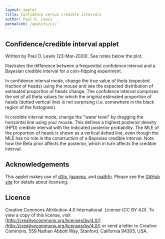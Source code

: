 ```yaml
---
layout: applet
title: Confidence versus credible intervals
author: Paul O. Lewis
permalink: /applets/ci/
---
```

## Confidence/credible interval applet
Written by Paul O. Lewis (23-Mar-2020). See notes below the plot.

Illustrates the difference between a frequentist confidence interval and a Bayesian 
credible interval for a coin-flipping experiment.

In confidence interval mode, change the true value of theta (expected fraction of heads) 
using the mouse and see the expected distribution of estimated proportion of heads change. 
The confidence interval comprises the set of all theta values for which the original estimated
proportion of heads (dotted vertical line) is not surprising (i.e. somewhere in the black 
region of the histogram).

In credible interval mode, change the "water level" by dragging the horizontal line using 
your mouse. This defines a highest posterior density (HPD) credible interval with the
indicated posterior probability. The MLE of the proportion of heads is shown as a vertical
dotted line, even though the MLE has no role in the construction of a Bayesian credible interval.
Note how the Beta prior affects the posterior, which in turn affects the credible interval.

<div id="arbitrary"></div>
<div id="details"></div>
<script type="text/javascript">
    // width and height of svg
    var w = 1000;
    var h = 600;
    var padding = 80;

    var confidence_interval = true;
    var CI_left_bound = 0.0;
    var CI_right_bound = 1.0;

    // data and parameters
    var nheads = 25;
    var nflips = 50;
    var mle = 1.0*nheads/nflips;
    var slider_theta = mle;
    var slider_waterlevel = 0.5;
    var prior_a = 1.0;
    var prior_b = 1.0;

    // plotting-related
    var brickred = "#B82E2E";
    var xmax = 1.0;
    var ymax = 1.0;
    var epsilon = 0.001;
    var nsegments = 500;
    var histdata = [];
    var posterior_data = [];
    var credible_interval_data = [];
    var lower_credible = 0.0;
    var upper_credible = 1.0;
    var credible_interval_size = 0.0;

    // axes labels
    var axis_label_height = 12;
    var axis_label_height_pixels = axis_label_height + "px";

    // param labels
    var param_text_height = 18;
    var param_text_height_pixels = param_text_height + "px";

    // Select DIV element already created (see above) to hold SVG
    var plot_div = d3.select("div#arbitrary");

    // Create SVG element
    var svg = plot_div.append("svg")
        .attr("width", w)
        .attr("height", h);

    // Create background rectangle used to capture drag events
    var bounding_rect = svg.append("rect")
        .attr("x", 0)
        .attr("y", 0)
        .attr("width", w)
        .attr("height", h)
        .attr("fill", "white");

    // Function that calculates the probability of y heads in n flips given p
    function likelihood(y, n, p) {
        var ln_coeff = log_gamma(n+1) - log_gamma(y+1) - log_gamma(n-y+1);
        var ln_prob = ln_coeff + y*Math.log(p) + (n-y)*Math.log(1-p);
        return Math.exp(ln_prob);
    }

    // Returns cumulative probability of h >= nheads (assumes q < nheads/nflips)
    function calcRightTail(q) {
        var h = nheads;
        var like = likelihood(h, nflips, q);
        var cumlike = like;
        h += 1;
        while (h <= nflips) {
            like = likelihood(h, nflips, q);
            cumlike += like;
            h += 1;
            }
        return cumlike;
        }

    // Returns cumulative probability of h <= nheads (assumes q > nheads/nflips)
    function calcLeftTail(q) {
        var h = nheads;
        var like = likelihood(h, nflips, q);
        var cumlike = like;
        h -= 1;
        while (h >= 0) {
            like = likelihood(h, nflips, q);
            cumlike += like;
            h -= 1;
            }
        return cumlike;
        }

    // Given bracket provided, find theta value that comes closes to target water level
    function optimizeConfidenceBound(qlow, qhigh, target, right_tail) {
        var qlower = qlow;
        var qhigher = qhigh;
        var q = (qlower + qhigher)/2.0;
        var p = (right_tail ? calcRightTail(q) : calcLeftTail(q));
        var tol = 0.001;
        var niters = 0;
        var max_iters = 100;
        var diff = Math.abs(p - target);
        while (diff > tol) {
            if (right_tail) {
                // choosing q so that right tail area equals target
                if (p < target) {
                    // q too low
                    qlower = q;
                    q = (q + qhigher)/2.0;
                    p = calcRightTail(q);
                    }
                else {
                    // q too high
                    qhigher = q;
                    q = (qlower + q)/2.0;
                    p = calcRightTail(q);
                    }
                diff = Math.abs(p - target);
                }
            else {
                // choosing q so that left tail area equals target
                if (p > target) {
                    // q too low
                    qlower = q;
                    q = (q + qhigher)/2.0;
                    p = calcLeftTail(q);
                    }
                else {
                    // q too high
                    qhigher = q;
                    q = (qlower + q)/2.0;
                    p = calcLeftTail(q);
                    }
                diff = Math.abs(p - target);
                }
            niters++;
            if (niters > max_iters) {
                console.log("^^^^^ niters > max_iters in optimizeConfidenceBound ^^^^^");
                return q;
                }
            }
        return q;
        }

    CI_left_bound = optimizeConfidenceBound(0.0, mle, 0.025, true);
    CI_right_bound = optimizeConfidenceBound(mle, 1.0, 0.025, false);

    // Function that calculates the probability of y heads in n flips given p
    function posterior(y, n, a, b, p) {
        var ln_coeff = log_gamma(n+a+b+1) - log_gamma(y+a+1) - log_gamma(n-y+b+1);
        var ln_prob = ln_coeff + (y+a-1)*Math.log(p) + (n-y+b-1)*Math.log(1-p);
        return Math.exp(ln_prob);
    }

    //ymax = likelihood(0, nflips, epsilon);
    ymax = 1.5*likelihood(nheads, nflips, nheads/nflips);

    // Create scale for X axis
    var xscale = d3.scaleLinear()
        .domain([0, xmax])
        .range([padding, w - padding]);

    // Create scale for Y axis
    var yscale = d3.scaleLinear()
        .domain([0, ymax])
        .range([h - padding, padding]);

    // Create scale for drawing line segments
    var line_scale = d3.scaleBand()
        .domain(d3.range(nsegments+1))
        .range(xscale.domain());

    // Given bracket provided, find theta value that comes closes to target water level
    function optimizeThetaForWaterLevel(qlow, qhigh, target) {
        var qupper = qhigh;
        var pupper = posterior(nheads, nflips, prior_a, prior_b, qupper);
        var qlower = qlow;
        var plower = posterior(nheads, nflips, prior_a, prior_b, qlower);
        var increasing = (pupper > plower ? true : false);
        var decreasing = !increasing;
        var max_iter = 100;
        var tol = 0.0001;
        var q = (qlower + qupper)/2.;
        var p = posterior(nheads, nflips, prior_a, prior_b, q);
        var iter = 0;
        var diff = Math.abs(p - target);
        while (diff > tol) {
            iter += 1;
            if (iter > max_iter) {
                console.log("^^^^^ reached max_iter in optimizeThetaForWaterLevel ^^^^^");
                return {"theta":q, "density":p};
                }
            var optimum_above_q = ((increasing && p < target) || (decreasing && p > target));
            if (optimum_above_q) {
                // optimum above q because (q,qupper) brackets target
                qlower = q;
                q = (q + qupper)/2.;
                p = posterior(nheads, nflips, prior_a, prior_b, q);
                }
            else {
                // optimum below q because (qlower,q) brackets target
                qupper = q;
                q = (qlower + q)/2.;
                p = posterior(nheads, nflips, prior_a, prior_b, q);
                }
            diff = Math.abs(p - target);
            }

        return {"theta":q, "density":p};
        }

    // Function that recalculates the rectangles making up the histogram
    // and lines making up posterior density curve
    function recalcPlotData() {
        if (confidence_interval) {
            histdata = [];
            var cumprob_p = 0.0;
            for (var y = 0; y <= nflips; y++) {
                var p = 1.0*y/nflips;
                var prob_p = likelihood(y, nflips, slider_theta);
                cumprob_p += prob_p;
                histdata.push({'p':p, 'probp':prob_p, 'cumprobp':cumprob_p});
                }
            }
        else {
            posterior_data = [];
            credible_interval_data = [];
            var prev_theta = line_scale(0);
            var prev_density = 0.0;
            var last_included_i = 0;
            for (var i = 1; i < nsegments; i++) {
                var theta = line_scale(i);
                // calculate posterior for theta corresponding to this segment
                var density = posterior(nheads, nflips, prior_a, prior_b, theta);
                posterior_data.push({'x':theta, 'y':density});
                if (density >= slider_waterlevel) {
                    if (credible_interval_data.length == 0) {
                        // first element in credible_interval_data should comes as close as possible to slider_waterlevel
                        var closest = optimizeThetaForWaterLevel(prev_theta, theta, slider_waterlevel);
                        credible_interval_data.push({'x':closest.theta, 'y':0.0});
                        credible_interval_data.push({'x':closest.theta, 'y':closest.density});
                        }
                    else
                        credible_interval_data.push({'x':theta, 'y':density});
                    last_included_i = i;
                    }
                prev_theta = theta;
                prev_density = density;
                }

            if (credible_interval_data.length > 0) {
                // add one more element to credible_interval_data that comes as close as possible to slider_waterlevel
                prev_theta =  line_scale(last_included_i);
                prev_density = posterior(nheads, nflips, prior_a, prior_b, prev_theta);
                theta =  line_scale(last_included_i+1);
                density = posterior(nheads, nflips, prior_a, prior_b, theta);
                closest = optimizeThetaForWaterLevel(prev_theta, theta, slider_waterlevel);
                credible_interval_data.push({'x':closest.theta, 'y':closest.density});
                credible_interval_data.push({'x':closest.theta, 'y':0.0});
            }

            credible_interval_size = 0.0;
            if (credible_interval_data.length > 0) {
                lower_credible = credible_interval_data[0].x;
                upper_credible = credible_interval_data[credible_interval_data.length-1].x;
                credible_interval_size = incBeta(upper_credible, prior_a + nheads, prior_b + nflips - nheads);
                credible_interval_size -= incBeta(lower_credible, prior_a + nheads, prior_b + nflips - nheads);
                }
            }
    }
    recalcPlotData();

    // ###########################################################################
    // ############################## posterior ##################################
    // ###########################################################################

    // Create path representing density curve
    var lineFunc = d3.line()
        .x(function(d) {return xscale(d.x);})
        .y(function(d) {return yscale(d.y);});

    var hpc = svg.append("path")
            .attr("id", "hpc")
            .attr("d", lineFunc(credible_interval_data))
            .attr("fill", "lavender")
            .attr("stroke", "none")
            .style("pointer-events", "none")   // don't want line intercepting drag events
            .attr("visibility", "hidden");

    var posterior_density = svg.append("path")
            .attr("id", "posterior")
            .attr("d", lineFunc(posterior_data))
            .attr("fill", "none")
            .attr("stroke", brickred)
            .attr("stroke-width", 2)
            .style("pointer-events", "none")   // don't want line intercepting drag events
            .attr("visibility", "hidden");

    // ###########################################################################
    // ############################## histogram ##################################
    // ###########################################################################

    var ci_box = svg.append("rect")
        .attr("id", "ci-box")
        .attr("x", xscale(CI_left_bound))
        .attr("y", yscale(ymax))
        .attr("width", xscale(CI_right_bound) - xscale(CI_left_bound))
        .attr("height", yscale(0)- yscale(ymax) )
        .attr("fill", "lavender")
        .style("pointer-events", "none")   // don't want line intercepting drag events
        .attr("visibility", "visible");

    var histogram = svg.append("g")
        .attr("id", "histogram");
    histogram.selectAll("line.histbar")
        .data(histdata)
        .enter()
        .append("line")
        .attr("class","histbar")
        .attr("x1", function(d) {return xscale(d.p);})
        .attr("y1", function(d) {return yscale(0);})
        .attr("x2", function(d) {return xscale(d.p);})
        .attr("y2", function(d) {return yscale(d.probp);})
        .attr("stroke", function(d) {
            var stroke_color = "black";
            if ((d.cumprobp < 0.025) || (d.cumprobp > 0.975))
                stroke_color = brickred;
            return stroke_color;
            })
        .attr("stroke-width", xscale(1./nflips)-xscale(0))
        .style("pointer-events", "none")   // don't want line intercepting drag events
        .attr("visibility", "visible");

    var mle_line = svg.append("line")
        .attr("id", "mle")
        .attr("x1", xscale(mle))
        .attr("y1", yscale(0))
        .attr("x2", xscale(mle))
        .attr("y2", yscale(ymax))
        .attr("stroke", "black")
        .attr("stroke-width", 2)
        .attr("stroke-dasharray", "2,2,2")
        .attr("visibility", "visible");

    var slider_line = svg.append("line")
        .attr("id", "slider")
        .attr("x1", xscale(slider_theta))
        .attr("y1", yscale(0))
        .attr("x2", xscale(slider_theta))
        .attr("y2", yscale(ymax))
        .attr("stroke", "gray")
        .attr("visibility", "visible");

    // ###########################################################################
    // ############################## density ####################################
    // ###########################################################################

    var water_level = svg.append("line")
        .attr("id", "waterlevel")
        .attr("x1", xscale(0))
        .attr("y1", yscale(slider_waterlevel))
        .attr("x2", xscale(1))
        .attr("y2", yscale(slider_waterlevel))
        .attr("stroke", "gray")
        .attr("visibility", "hidden");

    var lower_bound = svg.append("line")
        .attr("id", "lower-bound")
        .attr("x1", xscale(0.5))
        .attr("y1", yscale(0.0))
        .attr("x2", xscale(0.5))
        .attr("y2", yscale(slider_waterlevel))
        .attr("stroke", "gray")
        .attr("visibility", "hidden");

    var upper_bound = svg.append("line")
        .attr("id", "upper-bound")
        .attr("x1", xscale(0.5))
        .attr("y1", yscale(0.0))
        .attr("x2", xscale(0.5))
        .attr("y2", yscale(slider_waterlevel))
        .attr("stroke", "gray")
        .attr("visibility", "hidden");

    // Create text showing current value of slider_theta
    var theta_text = svg.append("text")
        .attr("id", "vtext")
        .attr("x", 0)
        .attr("y", 0)
        .attr("font-family", "Verdana")
        .attr("font-size", param_text_height_pixels)
        .text("theta = " + d3.format(".5f")(slider_theta));
    CenterTextAroundPoint(theta_text, w/2, h - padding/2);

    // Create x axis
    var xaxis = d3.axisBottom(xscale)
        .ticks(5)
        .tickFormat(d3.format(".2f"));

    // Add x axis to svg
    var gxaxis = svg.append("g")
        .attr("id", "xaxis")
        .attr("class", "axis")
        .attr("transform", "translate(0," + (h - padding) + ")")
        .call(xaxis);

    // Style the x-axis
    svg.selectAll('.axis line, .axis path')
        .style('stroke', 'black')
        .style('fill', 'none')
        .style('stroke-width', '1px')
        .style('shape-rendering', 'crispEdges');
    svg.selectAll('g#xaxis g.tick text')
        .style('font-family', 'Helvetica')
        .style('font-size', axis_label_height_pixels);

    // Create y axis
    var yaxis = d3.axisLeft(yscale)
        .ticks(4)
        .tickFormat(d3.format(".2f"));

    // Add y axis to svg
    var gyaxis = svg.append("g")
        .attr("id", "yaxis")
        .attr("class", "axis")
        .attr("transform", "translate(" + padding + ",0)")
        .call(yaxis);

    // Style the y-axis
    svg.selectAll('.axis line, .axis path')
        .style('stroke', 'black')
        .style('fill', 'none')
        .style('stroke-width', '1px')
        .style('shape-rendering', 'crispEdges');
    svg.selectAll('g#xaxis g.tick text')
        .style('font-family', 'Helvetica')
        .style('font-size', axis_label_height_pixels);

    // ###########################################################################
    // ######################## replotting functions #############################
    // ###########################################################################

    function replotCredible() {
        // show MLE, posterior density, hpc, and water_level
        mle_line.attr("visibility", "visible")
            .attr("x1", xscale(mle))
            .attr("x2", xscale(mle));
        posterior_density.attr("visibility", "visible")
            .attr("d", lineFunc(posterior_data));
        hpc.attr("visibility", "visible")
            .attr("d", lineFunc(credible_interval_data));
        water_level.attr("visibility", "visible")
            .attr("y1", yscale(slider_waterlevel))
            .attr("y2", yscale(slider_waterlevel));
        if (credible_interval_data.length > 0) {
            var xleft = credible_interval_data[0].x;
            lower_bound.attr("visibility", "visible")
                .attr("x1", xscale(xleft))
                .attr("x2", xscale(xleft))
                .attr("y2", yscale(slider_waterlevel));
            var xright = credible_interval_data[credible_interval_data.length-1].x;
            upper_bound.attr("visibility", "visible")
                .attr("x1", xscale(xright))
                .attr("x2", xscale(xright))
                .attr("y2", yscale(slider_waterlevel));
            theta_text.text(d3.format(".1f")(100.0*credible_interval_size) + "% credible interval = (" + d3.format(".3f")(xleft) + ", " + d3.format(".3f")(xright) + ")");
            }
        else {
            lower_bound.attr("visibility", "hidden");
            upper_bound.attr("visibility", "hidden");
            theta_text.text("(drag down to create credible interval)");
            }

        // hide histogram
        ci_box.attr("visibility", "hidden");
        histogram.selectAll("line.histbar").attr("visibility", "hidden");

        // hide slider
        slider_line.attr("visibility", "hidden");
        }

    function replotConfidence() {
        mle_line.attr("visibility", "visible")
            .attr("x1", xscale(mle))
            .attr("x2", xscale(mle));
        ci_box.attr("visibility", "visible")
            .attr("x", xscale(CI_left_bound))
            .attr("width", xscale(CI_right_bound) - xscale(CI_left_bound));
        histogram.selectAll("line.histbar")
            .data(histdata)
            .attr("y2", function(d) {return yscale(d.probp);})
            .attr("visibility", "visible")
            .attr("stroke", function(d) {
                var stroke_color = "black";
                if ((d.cumprobp < 0.025) || (d.cumprobp > 0.975))
                    stroke_color = brickred;
                return stroke_color;
                });
        slider_line
            .attr("x1", xscale(slider_theta))
            .attr("x2", xscale(slider_theta));

        // show slider
        slider_line.attr("visibility", "visible");

        // hide posterior density, hpc, and water_level
        posterior_density.attr("visibility", "hidden");
        water_level.attr("visibility", "hidden");
        hpc.attr("visibility", "hidden");
        lower_bound.attr("visibility", "hidden");
        upper_bound.attr("visibility", "hidden");

        // theta_text shows slider_theta value
        theta_text.text("theta = " + d3.format(".3f")(slider_theta) + " confidence interval = (" + d3.format(".3f")(CI_left_bound) + ", " + d3.format(".3f")(CI_right_bound) + ")");
        }

    function replot(refresh_histogram) {
        rescaleXAxis();
        console.log("xscale.domain() = " + xscale.domain());
        rescaleYAxis();
        recalcPlotData();

        if (refresh_histogram) {
            //calcConfidenceInterval();
            CI_left_bound = optimizeConfidenceBound(0.0, mle, 0.025, true);
            CI_right_bound = optimizeConfidenceBound(mle, 1.0, 0.025, false);

            histogram.selectAll("line.histbar").remove();
            histogram.selectAll("line.histbar")
                .data(histdata)
                .enter()
                .append("line")
                .attr("class","histbar")
                .attr("x1", function(d) {return xscale(d.p);})
                .attr("y1", function(d) {return yscale(0);})
                .attr("x2", function(d) {return xscale(d.p);})
                .attr("y2", function(d) {return yscale(d.probp);})
                .attr("stroke", function(d) {
                    var stroke_color = "black";
                    if ((d.cumprobp < 0.025) || (d.cumprobp > 0.975))
                        stroke_color = brickred;
                    return stroke_color;
                    })
                .attr("stroke-width", xscale(1./nflips) - xscale(0))
                .style("pointer-events", "none")   // don't want line intercepting drag events
                .attr("visibility", "visible");
            }
        if (confidence_interval)
            replotConfidence();
        else
            replotCredible();
        }
    replot(false);

    // ###########################################################################
    // ################################# drag ####################################
    // ###########################################################################

    // Create drag behavior
    var x_at_drag_start = null;
    var y_at_drag_start = null;
    var p_at_drag_start = null;
    var w_at_drag_start = null;
    var drag = d3.drag()
        .on("start", function() {
            x_at_drag_start = d3.event.x;
            y_at_drag_start = d3.event.y;
            p_at_drag_start = slider_theta;
            w_at_drag_start = slider_waterlevel;
            d3.event.sourceEvent.stopPropagation();
            d3.select(this).classed("dragging", true);
        })
        .on("drag", function() {
            if (confidence_interval) {
                // Move slider_line by the amount corresponding to the x-component of the drag
                slider_theta = xscale.invert(xscale(slider_theta) + d3.event.dx);
                if (slider_theta <= epsilon)
                    slider_theta = epsilon;
                else if (slider_theta >= 1.0 - epsilon)
                    slider_theta = 1.0 - epsilon;
                }
            else {
                // Move slider_waterlevel by the amount corresponding to the y-component of the drag
                slider_waterlevel = yscale.invert(yscale(slider_waterlevel) + d3.event.dy);
                if (slider_waterlevel <= epsilon)
                    slider_waterlevel = epsilon;
                }
            recalcPlotData();
            replot(false);
        })
        .on("end", function() {
            d3.select(this).classed("dragging", false);
            recalcPlotData();
            replot(false);
        });

    bounding_rect.call(drag);

    // ###########################################################################
    // ############################## controls ###################################
    // ###########################################################################

    // Function that modifies the domain of xscale
    function rescaleXAxis() {
        //xmax = (nheads == 5 ? 0.4 : 1.0); // 2022-03-08: using 0.4 does not work well for some choices of prior
        xmax = 1.0;
        xscale.domain([0, xmax]);
        gxaxis.call(xaxis);
    }

    // Function that modifies the domain of yscale
    function rescaleYAxis() {
        if (confidence_interval) {
            // just make the yaxis 1.5 times the height of the posterior evaluated at the mle
            ymax = 1.5*likelihood(nheads, nflips, nheads/nflips);
        }
        else {
            // calculate height at peak of posterior density
            if (true) {
                var posterior_mode = 0.5;
                var post_a = prior_a + nheads;
                var post_b = prior_b + nflips - nheads;
                if (post_a > 1 && post_b > 1) {
                   posterior_mode = (post_a - 1)/(post_a + post_b - 2);
                   }
                else if (post_a > post_b) {
                   posterior_mode = 1.0;
                   }
                ymax = posterior(nheads, nflips, prior_a, prior_b, posterior_mode);
                }
            else {
                // just make the yaxis 1.5 tines the height of the posterior evaluated at the mle
                ymax = 1.5*posterior(nheads, nflips, prior_a, prior_b, nheads/nflips);
                }
        }

        if (slider_waterlevel < 0.0)
            slider_waterlevel = ymax;

        // reset domain of yscale
        yscale.domain([0, ymax]);
        gyaxis.call(yaxis);
    }

    var details_div = d3.select("div#details").attr("class", "detailsbox");

    // Prior dropdowns
    var prior_a_choices = ["1", "2", "10", "100"];
    addStringDropdown(details_div, "priora-dropdown", "shape 1", prior_a_choices, 0, function() {
        var selected_index = d3.select(this).property('selectedIndex');
        prior_a = parseFloat(prior_a_choices[selected_index]);
        slider_waterlevel = -1;
        replot(false);
        });
    d3.select("select#priora-dropdown").property("disabled", true);

    var prior_b_choices = ["1", "2", "10", "100"];
    addStringDropdown(details_div, "priorb-dropdown", "shape 2", prior_b_choices, 0, function() {
        var selected_index = d3.select(this).property('selectedIndex');
        prior_b = parseFloat(prior_b_choices[selected_index]);
        slider_waterlevel = -1;
        replot(false);
        });
    d3.select("select#priorb-dropdown").property("disabled", true);

    // Data dropdowns
    var data_choices = ["5/100", "25/50", "50/100"];
    addStringDropdown(details_div, "data-dropdown", "no. heads/no. flips", data_choices, 1, function() {
        var selected_index = d3.select(this).property('selectedIndex');
        var item = data_choices[selected_index];
        if (item == "25/50") {
            nheads = 25;
            nflips = 50;
            }
        else if (item == "50/100") {
            nheads = 50;
            nflips = 100;
            }
        else if (item == "5/100") {
            nheads = 5;
            nflips = 100;
            }
        else {
            nheads = 25;
            nflips = 50;
            };
        mle = 1.0*nheads/nflips;
        slider_theta = mle;
        replot(true);
        });

    // Interval type radio buttons
    addRadioButtons(details_div, "confidence-interval-checkbox", "Confidence interval", ["confidence", "credible"], "confidence", "Interval", function() {
        confidence_interval = ("confidence" == d3.select(this).attr('value'));
        if (confidence_interval) {
            slider_theta = mle;
            d3.select("select#priora-dropdown").property("disabled", true);
            d3.select("select#priorb-dropdown").property("disabled", true);
            }
        else {
            slider_waterlevel = -1;
            d3.select("select#priora-dropdown").property("disabled", false);
            d3.select("select#priorb-dropdown").property("disabled", false);
            }
        replot(true);
        });
</script>

## Acknowledgements

This applet makes use of [d3js](https://d3js.org/), [lgamma](http://picomath.org/javascript/gamma.js.html), and 
[mathfn](https://github.com/AndreasMadsen/mathfn). Please see the 
[GitHub site](https://github.com/molevolworkshop/molevolworkshop.github.io/tree/master/assets/js) 
for details about licensing.

## Licence

Creative Commons Attribution 4.0 International.
License (CC BY 4.0). To view a copy of this license, visit
[http://creativecommons.org/licenses/by/4.0/](http://creativecommons.org/licenses/by/4.0/) or send a letter to Creative Commons, 559
Nathan Abbott Way, Stanford, California 94305, USA.
